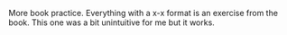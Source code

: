 More book practice. Everything with a x-x format is an exercise from the book. This one was a bit unintuitive for me but it works.
